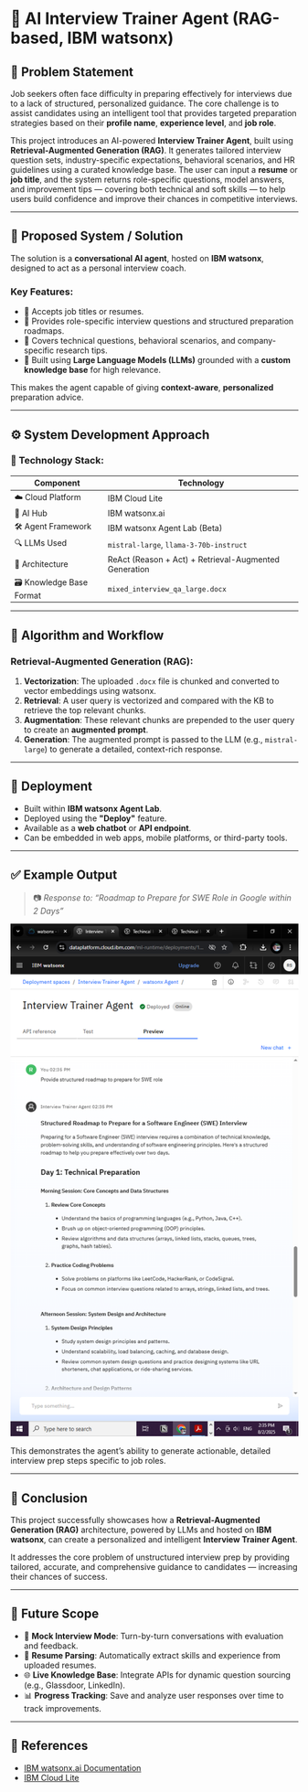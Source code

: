 # 💼 AI Interview Trainer Agent (RAG-based, IBM watsonx)

## 📌 Problem Statement

Job seekers often face difficulty in preparing effectively for interviews due to a lack of structured, personalized guidance. The core challenge is to assist candidates using an intelligent tool that provides targeted preparation strategies based on their **profile name**, **experience level**, and **job role**.

This project introduces an AI-powered **Interview Trainer Agent**, built using **Retrieval-Augmented Generation (RAG)**. It generates tailored interview question sets, industry-specific expectations, behavioral scenarios, and HR guidelines using a curated knowledge base. The user can input a **resume** or **job title**, and the system returns role-specific questions, model answers, and improvement tips — covering both technical and soft skills — to help users build confidence and improve their chances in competitive interviews.

---

## 🚀 Proposed System / Solution

The solution is a **conversational AI agent**, hosted on **IBM watsonx**, designed to act as a personal interview coach.

### Key Features:
- 📄 Accepts job titles or resumes.
- 🧠 Provides role-specific interview questions and structured preparation roadmaps.
- 🎯 Covers technical questions, behavioral scenarios, and company-specific research tips.
- 💬 Built using **Large Language Models (LLMs)** grounded with a **custom knowledge base** for high relevance.

This makes the agent capable of giving **context-aware**, **personalized** preparation advice.

---

## ⚙️ System Development Approach

### 🔧 Technology Stack:

| Component               | Technology                                      |
|------------------------|--------------------------------------------------|
| ☁️ Cloud Platform       | IBM Cloud Lite                                   |
| 🧠 AI Hub               | IBM watsonx.ai                                   |
| 🛠️ Agent Framework      | IBM watsonx Agent Lab (Beta)                      |
| 🔍 LLMs Used            | `mistral-large`, `llama-3-70b-instruct`          |
| 🧠 Architecture         | ReAct (Reason + Act) + Retrieval-Augmented Generation |
| 🗃️ Knowledge Base Format | `mixed_interview_qa_large.docx`                  |

---

## 🧮 Algorithm and Workflow

### Retrieval-Augmented Generation (RAG):

1. **Vectorization**: The uploaded `.docx` file is chunked and converted to vector embeddings using watsonx.
2. **Retrieval**: A user query is vectorized and compared with the KB to retrieve the top relevant chunks.
3. **Augmentation**: These relevant chunks are prepended to the user query to create an **augmented prompt**.
4. **Generation**: The augmented prompt is passed to the LLM (e.g., `mistral-large`) to generate a detailed, context-rich response.

---

## 🧪 Deployment

- Built within **IBM watsonx Agent Lab**.
- Deployed using the **"Deploy"** feature.
- Available as a **web chatbot** or **API endpoint**.
- Can be embedded in web apps, mobile platforms, or third-party tools.

---

## ✅ Example Output

> 📷 *Response to: “Roadmap to Prepare for SWE Role in Google within 2 Days”*

![Agent Output](deployed_agent_result.png)

This demonstrates the agent’s ability to generate actionable, detailed interview prep steps specific to job roles.

---

## 📘 Conclusion

This project successfully showcases how a **Retrieval-Augmented Generation (RAG)** architecture, powered by LLMs and hosted on **IBM watsonx**, can create a personalized and intelligent **Interview Trainer Agent**.

It addresses the core problem of unstructured interview prep by providing tailored, accurate, and comprehensive guidance to candidates — increasing their chances of success.

---

## 🔮 Future Scope

- 🎤 **Mock Interview Mode**: Turn-by-turn conversations with evaluation and feedback.
- 📄 **Resume Parsing**: Automatically extract skills and experience from uploaded resumes.
- 🌐 **Live Knowledge Base**: Integrate APIs for dynamic question sourcing (e.g., Glassdoor, LinkedIn).
- 📊 **Progress Tracking**: Save and analyze user responses over time to track improvements.

---

## 🔗 References

- [IBM watsonx.ai Documentation](https://cloud.ibm.com/docs/watsonx)
- [IBM Cloud Lite](https://cloud.ibm.com/registration/lite)

